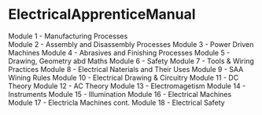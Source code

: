 # ElectricalApprenticeManual


Module 1 - Manufacturing Processes <BR>
Module 2 - Assembly and Disassembly Processes
Module 3 - Power Driven Machines
Module 4 - Abrasives and Finishing Processes
Module 5 - Drawing, Geometry abd Maths
Module 6 - Safety
Module 7 - Tools & Wiring Practices
Module 8 - Electrical Naterials and Their Uses
Module 9 - SAA Wining Rules
Module 10 - Electrical Drawing & Circuitry
Module 11 - DC Theory
Module 12 - AC Theory
Module 13 - Electromagetism
Module 14 - Instruments
Module 15 - Illumination
Module 16 - Electrical Machines
Module 17 - Electricla Machines cont.
Module 18 - Electrical Safety
